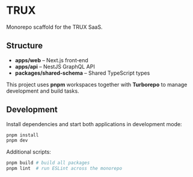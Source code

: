 # TRUX

Monorepo scaffold for the TRUX SaaS.

## Structure

- **apps/web** – Next.js front‑end
- **apps/api** – NestJS GraphQL API
- **packages/shared-schema** – Shared TypeScript types

This project uses **pnpm** workspaces together with **Turborepo** to manage
development and build tasks.

## Development

Install dependencies and start both applications in development mode:

```bash
pnpm install
pnpm dev
```

Additional scripts:

```bash
pnpm build # build all packages
pnpm lint  # run ESLint across the monorepo
```
